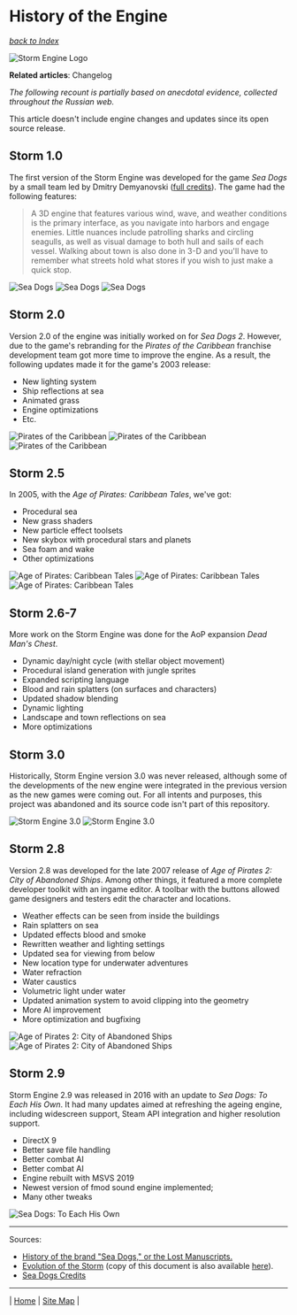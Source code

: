 # History of the Engine
_[back to Index](../index.md)_

![Storm Engine Logo](../media/SE_logo.png)

**Related articles**: Changelog

_The following recount is partially based on anecdotal evidence, collected throughout the Russian web._ 

This article doesn't include engine changes and updates since its open source release.

## Storm 1.0

The first version of the Storm Engine was developed for the game _Sea Dogs_ by a small team led by Dmitry Demyanovski ([full credits](https://www.mobygames.com/game/sea-dogs)). The game had the following features:

> A 3D engine that features various wind, wave, and weather conditions is the primary interface, as you navigate into harbors and engage enemies. Little nuances include patrolling sharks and circling seagulls, as well as visual damage to both hull and sails of each vessel. Walking about town is also done in 3-D and you'll have to remember what streets hold what stores if you wish to just make a quick stop. 

![Sea Dogs](../media/0001/sea_dogs1_port.jpg)
![Sea Dogs](../media/0001/sea_dogs1_sea.jpg)
![Sea Dogs](../media/0001/sea_dogs1_duel.jpg)

## Storm 2.0

Version 2.0 of the engine was initially worked on for _Sea Dogs 2_. However, due to the game's rebranding for the _Pirates of the Caribbean_ franchise development team got more time to improve the engine. As a result, the following updates made it for the game's 2003 release: 

* New lighting system
* Ship reflections at sea
* Animated grass
* Engine optimizations
* Etc.

![Pirates of the Caribbean](../media/0001/potc_sea.jpg)
![Pirates of the Caribbean](../media/0001/potc_duel.jpg)
![Pirates of the Caribbean](../media/0001/potc_jungle.jpg) 

## Storm 2.5

In 2005, with the _Age of Pirates: Caribbean Tales_, we've got:

* Procedural sea
* New grass shaders
* New particle effect toolsets
* New skybox with procedural stars and planets
* Sea foam and wake
* Other optimizations


![Age of Pirates: Caribbean Tales](../media/0001/aop_shore.jpg)
![Age of Pirates: Caribbean Tales](../media/0001/aop_sea.jpg)
![Age of Pirates: Caribbean Tales](../media/0001/aop_town.jpg)

## Storm 2.6-7

More work on the Storm Engine was done for the AoP expansion _Dead Man's Chest_. 

* Dynamic day/night cycle (with stellar object movement)
* Procedural island generation with jungle sprites
* Expanded scripting language
* Blood and rain splatters (on surfaces and characters)
* Updated shadow blending
* Dynamic lighting
* Landscape and town reflections on sea
* More optimizations

## Storm 3.0

Historically, Storm Engine version 3.0 was never released, although some of the developments of the new engine were integrated in the previous version as the new games were coming out. For all intents and purposes, this project was abandoned and its source code isn't part of this repository.

![Storm Engine 3.0](../media/0001/storm3_sea.jpg)
![Storm Engine 3.0](../media/0001/storm3_fort.jpg)

## Storm 2.8

Version 2.8 was developed for the late 2007 release of _Age of Pirates 2: City of Abandoned Ships_. Among other things, it featured a more complete developer toolkit with an ingame editor. A toolbar with the buttons allowed game designers and testers edit the character and locations.

* Weather effects can be seen from inside the buildings
* Rain splatters on sea
* Updated effects blood and smoke
* Rewritten weather and lighting settings
* Updated sea for viewing from below
* New location type for underwater adventures
* Water refraction
* Water caustics
* Volumetric light under water
* Updated animation system to avoid clipping into the geometry
* More AI improvement
* More optimization and bugfixing

![Age of Pirates 2: City of Abandoned Ships](../media/0001/aop2_underwater.jpg)
![Age of Pirates 2: City of Abandoned Ships](../media/0001/aop2_storm.jpg)

## Storm 2.9

Storm Engine 2.9 was released in 2016 with an update to _Sea Dogs: To Each His Own_. It had many updates aimed at refreshing the ageing engine, including widescreen support, Steam API integration and higher resolution support.

* DirectX 9
* Better save file handling
* Better combat AI
* Better combat AI
* Engine rebuilt with MSVS 2019
* Newest version of fmod sound engine implemented;
* Many other tweaks

![Sea Dogs: To Each His Own](../media/0001/teho_sea.jpg)

---

Sources: 

* [History of the brand "Sea Dogs," or the Lost Manuscripts.](http://forums.corsairs-harbour.ru/showthread.php?t=1288)
* [Evolution of the Storm](http://www.seaward.ru/forum/index.php?showtopic=8599) (copy of this document is also available [here](https://github.com/storm-devs/sd-teho-public/blob/steamapi-isolate/docs/storm_evolution.txt)). 
* [Sea Dogs Credits](https://www.mobygames.com/game/sea-dogs)

---

| [Home](../index.md) | [Site Map](../site-map.md) | 
